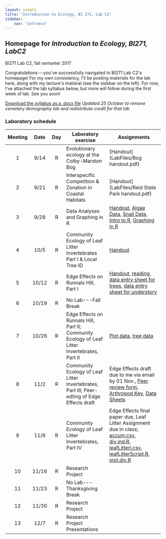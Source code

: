 ```yaml
---
layout: single
title: "Introduction to Ecology, BI 271, Lab C2"
sidebar:
    nav: "introeco"
---
```


## Homepage for *Introduction to Ecology, BI271, LabC2*
BI271 Lab C2, fall semseter 2017

Congratulations---you've successfully navigated to BI271 Lab C2's homepage!  For my own consistency, I'll be posting materials for the lab here, along with my lecture's matieral (see the sidebar on the left).  For now, I've attached the lab syllabus below, but more will follow during the first week of lab.  See you soon!

[Download the syllabus as a .docx file](https://drive.google.com/open?id=1eAYAYLHH3cAC_OxKDYrKoyRlTMO5jXM8WL53DnkLors)
*Updated 25 October to remove cemetary demography lab and redistribute credit for that lab*

### Laboratory schedule <a id="LabSchedule"></a>

Meeting | Date | Day | Laboratory exercise | Assignments |
:------:|:----:|:---:|---------------------|-------------|
1       | 9/14  | R  | Evolutionary ecology at the Colby-Marston Bog | [Handout](LabFiles/Bog handout.pdf) |
2       | 9/21  | R  | Interspecific Competition & Zonation in Coastal Habitats | [Handout](LabFiles/Reid State Park handout.pdf) |
3       | 9/28  | R  | Data Analyses and Graphing in R | [Handout](https://drive.google.com/open?id=0B_q8y4usqw_XQ2JSRDhnaFEyM28), [Algae Data](https://drive.google.com/a/colby.edu/file/d/0B_q8y4usqw_XWnRBUjdZcmowblE/view?usp=sharing), [Snail Data](https://drive.google.com/a/colby.edu/file/d/0B_q8y4usqw_XOFpkYmJmbHFwTzA/view?usp=sharing), [Intro to R](https://drive.google.com/open?id=1uy9bE5duK3Dl2dtDA7KP1TkPsoq2UcfPauVe2uVyXpo), [Graphing in R](https://drive.google.com/open?id=13EpXXwY2I2CIXYjWvxkw1_bW05tvl45nd3GGf3yWRME) |
4       | 10/5  | R  | Community Ecology of Leaf Litter Invertebrates Part I & Local Tree ID | [Handout](https://drive.google.com/a/colby.edu/file/d/0B_q8y4usqw_XTndWVnVXSlYtbFk/view?usp=sharing) |
5       | 10/12 | R  | Edge Effects on Runnals Hill, Part I | [Handout](https://drive.google.com/a/colby.edu/file/d/0B_q8y4usqw_XVl9sN3NhQUt0YTg/view?usp=sharing), [reading](https://drive.google.com/open?id=0B6qyRitXtzQdRVphYTZaVmo4TGs), [data entry sheet for trees](https://drive.google.com/open?id=0B_q8y4usqw_XTnExYjBiSE9QSFU), [data entry sheet for understory](https://drive.google.com/open?id=0B_q8y4usqw_XcTE2cUgwWnlLRTg) |
6       | 10/19 | R  | No Lab---Fall Break | |
7       | 10/26 | R  | Edge Effects on Runnals Hill, Part II; Community Ecology of Leaf Litter Invertebrates, Part II | [Plot data](https://drive.google.com/open?id=0B_q8y4usqw_XdUZUb29yN0NTZnc), [tree data](https://drive.google.com/open?id=0B_q8y4usqw_XbVE5V1V6VWhLY0k) |
8       | 11/2  | R  | Community Ecology of Leaf Litter Invertebrates, Part III; Peer-edting of Edge Effects draft | Edge Effects draft due to me via email by 01 Nov., [Peer review form](https://drive.google.com/open?id=0B_q8y4usqw_XS0NQVkVGQWlwWTA), [Arthropod Key](https://docs.google.com/a/colby.edu/presentation/d/1JBepW_k5mPT2jQBcySZyiBvK3iYEH8K5vtzvBwuCAZg/edit?usp=sharing), [Data Sheets](https://drive.google.com/file/d/0B_q8y4usqw_XbEZfOFBNcW5MR2M/view?usp=sharing) |
9       | 11/9  | R  | Community Ecology of Leaf Litter Invertebrates, Part IV | Edge Effects final paper due, Leaf Litter Assignment due in class; [accum.csv](https://drive.google.com/open?id=0B_q8y4usqw_XREphYkpGODhwYWM), [div.ind.R](https://drive.google.com/open?id=0B_q8y4usqw_XY2FtLVRkNzBKcFE), [leafLitterl.csv](https://drive.google.com/open?id=0B_q8y4usqw_XMDg1UnViTS1mQ1E), [leafLitterScript.R](https://drive.google.com/open?id=0B_q8y4usqw_XR1FqaUpHZFBGcWM), [plot.div.R](https://drive.google.com/open?id=0B_q8y4usqw_XZ3V5QWU4Rk5CcWM) |
10      | 11/16 | R  | Research Project | |
11      | 11/23 | R  | No Lab---Thanksgiving Break | |
12      | 11/30 | R  | Research Project | |
13      | 12/7  | R  | Research Project Presentations | |
